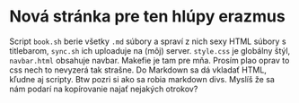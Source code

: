  Nová stránka pre ten hlúpy erazmus
====================================

Script `book.sh` berie všetky `.md` súbory a spraví z nich sexy HTML súbory s
titlebarom, `sync.sh` ich uploaduje na (môj) server. `style.css` je globálny
štýl, `navbar.html` obsahuje navbar.  Makefie je tam pre mňa. Prosím plao oprav
to css nech to nevyzerá tak strašne.  Do Markdown sa dá vkladať HTML, kľudne aj
scripty. Btw pozri si ako sa robia markdown divs. Myslíš že sa nám podarí na
kopírovanie najať nejakých otrokov?

